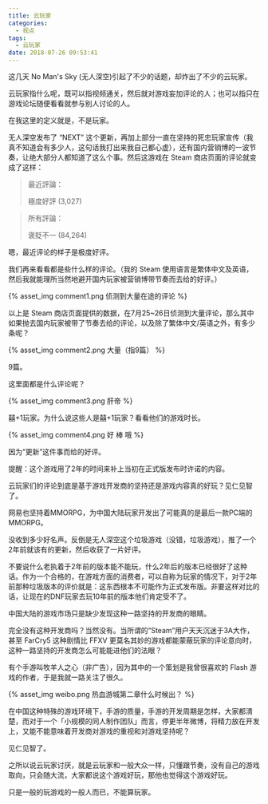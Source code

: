 ```yaml
---
title: 云玩家
categories:
  - 视点
tags:
  - 云玩家
date: 2018-07-26 09:53:41
---
```


这几天 No Man\'s Sky (无人深空)引起了不少的话题，却炸出了不少的云玩家。

云玩家指什么呢，既可以指视频通关，然后就对游戏妄加评论的人；也可以指只在游戏论坛随便看看就参与别人讨论的人。

在我这里的定义就是，不是玩家。

无人深空发布了 “NEXT” 这个更新，再加上部分一直在坚持的死忠玩家宣传（我真不知道会有多少人，这句话我打出来我自己都心虚），还有国内营销博的一波节奏，让绝大部分人都知道了这么个事。然后这游戏在 Steam 商店页面的评论就变成了这样：

> 最近評論：
> 
> 極度好評 (3,027)

> 所有評論：
> 
> 褒貶不一 (84,264)

嗯，最近评论的样子是极度好评。

我们再来看看都是些什么样的评论。（我的 Steam 使用语言是繁体中文及英语，然后我就能理所当然地避开国内玩家被营销博带节奏而去给的好评。）

{% asset_img comment1.png 侦测到大量在途的评论 %}

以上是 Steam 商店页面提供的数据，在7月25~26日侦测到大量评论，那么其中如果抛去国内玩家被带了节奏去给的评论，以及除了繁体中文/英语之外，有多少条呢？

{% asset_img comment2.png 大量（指9篇） %}

9篇。

这里面都是什么评论呢？

{% asset_img comment3.png 肝帝 %}

囍+1玩家。为什么说这些人是囍+1玩家？看看他们的游戏时长。

{% asset_img comment4.png 好 棒 哦 %}

因为“更新”这件事而给的好评。

提醒：这个游戏用了2年的时间来补上当初在正式版发布时许诺的内容。

云玩家们的评论到底是基于游戏开发商的坚持还是游戏内容真的好玩？见仁见智了。

网易也坚持着MMORPG，为中国大陆玩家开发出了可能真的是最后一款PC端的MMORPG。

没收到多少好名声。反倒是无人深空这个垃圾游戏（没错，垃圾游戏），推了一个2年前就该有的更新，然后收获了一片好评。

不要说什么老执着于2年前的版本能不能玩，什么2年后的版本已经很好了这种话。作为一个合格的，在游戏方面的消费者，可以自称为玩家的情况下，对于2年前那种垃圾版本的评价就是：这东西根本不可能作为正式发布版。非要这样对比的话，让现在的DNF玩家去玩10年前的版本他们肯定受不了。

中国大陆的游戏市场只是缺少发现这种一路坚持的开发商的眼睛。

完全没有这种开发商吗？当然没有。当所谓的“Steam”用户天天沉迷于3A大作，甚至 FarCry5 这种剧情比 FFXV 更莫名其妙的游戏都能蒙蔽玩家的评论意向时，这种一路坚持的开发商怎么可能能进他们的法眼？

有个手游叫牧羊人之心（非广告），因为其中的一个策划是我曾很喜欢的 Flash 游戏的作者，于是我就一路关注了很久。

{% asset_img weibo.png 热血游城第二章什么时候出？ %}

在中国这种特殊的游戏环境下，手游的质量，手游的开发周期是怎样，大家都清楚，而对于一个「小规模的同人制作团队」而言，停更半年微博，将精力放在开发上，又能不能意味着开发商对游戏的重视和对游戏坚持呢？

见仁见智了。

之所以说云玩家讨厌，就是云玩家和一般大众一样，只懂跟节奏，没有自己的游戏取向，只会随大流，大家都说这个游戏好玩，那他也觉得这个游戏好玩。

只是一般的玩游戏的一般人而已，不能算玩家。